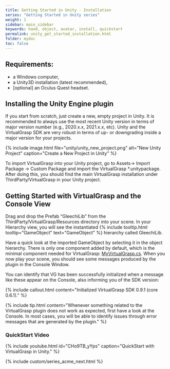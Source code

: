 ```yaml
---
title: Getting Started in Unity - Installation
series: "Getting Started in Unity series"
weight: 1
sidebar: main_sidebar
keywords: hand, object, avatar, install, quickstart
permalink: unity_get_started_installation.html
folder: mydoc
toc: false
---
```


## Requirements:

* a Windows computer,
* a Unity3D installation (latest recommended),
* [optional] an Oculus Quest headset.

## Installing the Unity Engine plugin

If you start from scratch, just create a new, empty project in Unity. It is recommended to always use the most recent Unity version in terms of major version number (e.g., 2020.x.x, 2021.x.x, etc). Unity and the VirtualGrasp SDK are very robust in terms of up- or downgrading inside a major version for your projects.

{% include image.html file="unity/unity_new_project.png" alt="New Unity Project" caption="Create a New Project in Unity" %}

To import VirtualGrasp into your Unity project, go to Assets→ Import Package → Custom Package and import the VirtualGrasp *.unitypackage. After doing this, you should find the main VirtualGrasp installation under ThirdParty/VirtualGrasp in your Unity project. 

## Getting Started with VirtualGrasp and the Console View

Drag and drop the Prefab “GleechiLib” from the ThirdParty/VirtualGrasp/Resources directory into your scene. In your Hierarchy view, you will see the instantiated {% include tooltip.html tooltip="GameObject" text="GameObject" %} hierarchy called GleechiLib.

Have a quick look at the imported GameObject by selecting it in the object hierarchy. There is only one component added by default, which is the minimal component needed for VirtualGrasp: [MyVirtualGrasp.cs](unity_component_myvirtualgrasp.html). When you now play your scene, you should see some messages produced by the plugin in the Console Window.

You can identify that VG has been successfully initialized when a message like these appear on the Console, also informing you of the SDK version:

{% include callout.html content="Initialized VirtualGrasp SDK 0.9.1 (core 0.6.1)." %}

<!--{% include image.html file="unity/unity_console_initialization.png" alt="VG Console Initialization" caption="VirtualGrasp initialization message in the Unity console." %}-->

{% include tip.html content="Whenever something related to the VirtualGrasp plugin does not work as expected, first have a look at the Console. In most cases, you will be able to identify issues through error messages that are generated by the plugin." %}

### QuickStart Video

{% include youtube.html id="CHo9TB_yYps" caption="QuickStart with VirtualGrasp in Unity." %}

{% include custom/series_acme_next.html %}
